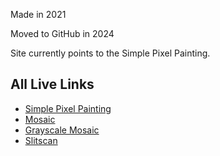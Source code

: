 Made in 2021

Moved to GitHub in 2024

Site currently points to the Simple Pixel Painting.

## All Live Links
  - [Simple Pixel Painting](https://editor.p5js.org/cgregori/full/NFxkV7Ims)
  - [Mosaic](https://editor.p5js.org/cgregori/full/uzJHUR2Cj)
  - [Grayscale Mosaic](https://editor.p5js.org/cgregori/full/8LELoMSGd)
  - [Slitscan](https://editor.p5js.org/cgregori/full/H94qQ-Des)
